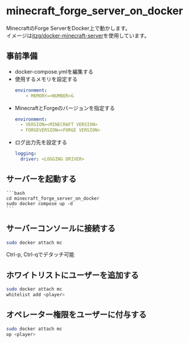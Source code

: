 # minecraft_forge_server_on_docker
MinecraftのForge ServerをDocker上で動かします。  
イメージは[itzg/docker-minecraft-server](https://github.com/itzg/docker-minecraft-server)を使用しています。

## 事前準備
- docker-compose.ymlを編集する
- 使用するメモリを設定する
    ```yaml
    environment:
        - MEMORY=<NUMBER>G
    ```
- MinecraftとForgeのバージョンを指定する
    ```yaml
    environment:
      - VERSION=<MINECRAFT VERSION>
      - FORGEVERSION=<FORGE VERSION>
    ```
- ログ出力先を設定する
    ```yaml
    logging:
      driver: <LOGGING DRIVER>
    ```
## サーバーを起動する
    ```bash
    cd minecraft_forge_server_on_docker
    sudo docker compose up -d
    ```

## サーバーコンソールに接続する
```bash
sudo docker attach mc
```
Ctrl-p, Ctrl-qでデタッチ可能

## ホワイトリストにユーザーを追加する
```bash
sudo docker attach mc
whitelist add <player>
```

## オペレーター権限をユーザーに付与する
```bash
sudo docker attach mc
op <player>
```